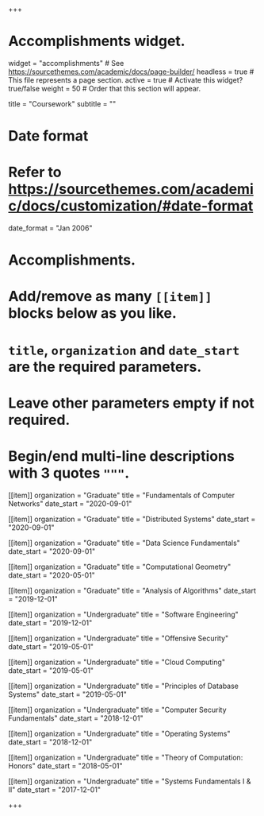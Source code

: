 +++
# Accomplishments widget.
widget = "accomplishments"  # See https://sourcethemes.com/academic/docs/page-builder/
headless = true  # This file represents a page section.
active = true  # Activate this widget? true/false
weight = 50  # Order that this section will appear.

title = "Coursework"
subtitle = ""

# Date format
#   Refer to https://sourcethemes.com/academic/docs/customization/#date-format
date_format = "Jan 2006"

# Accomplishments.
#   Add/remove as many `[[item]]` blocks below as you like.
#   `title`, `organization` and `date_start` are the required parameters.
#   Leave other parameters empty if not required.
#   Begin/end multi-line descriptions with 3 quotes `"""`.

[[item]]
  organization = "Graduate"
  title = "Fundamentals of Computer Networks"
  date_start = "2020-09-01"

[[item]]
  organization = "Graduate"
  title = "Distributed Systems"
  date_start = "2020-09-01"

[[item]]
  organization = "Graduate"
  title = "Data Science Fundamentals"
  date_start = "2020-09-01"

[[item]]
  organization = "Graduate"
  title = "Computational Geometry"
  date_start = "2020-05-01"

[[item]]
  organization = "Graduate"
  title = "Analysis of Algorithms"
  date_start = "2019-12-01"

[[item]]
  organization = "Undergraduate"
  title = "Software Engineering"
  date_start = "2019-12-01"

[[item]]
  organization = "Undergraduate"
  title = "Offensive Security"
  date_start = "2019-05-01"

[[item]]
  organization = "Undergraduate"
  title = "Cloud Computing"
  date_start = "2019-05-01"

[[item]]
  organization = "Undergraduate"
  title = "Principles of Database Systems"
  date_start = "2019-05-01"

[[item]]
  organization = "Undergraduate"
  title = "Computer Security Fundamentals"
  date_start = "2018-12-01"

[[item]]
  organization = "Undergraduate"
  title = "Operating Systems"
  date_start = "2018-12-01"

[[item]]
  organization = "Undergraduate"
  title = "Theory of Computation: Honors"
  date_start = "2018-05-01"

[[item]]
  organization = "Undergraduate"
  title = "Systems Fundamentals I & II"
  date_start = "2017-12-01"

+++

